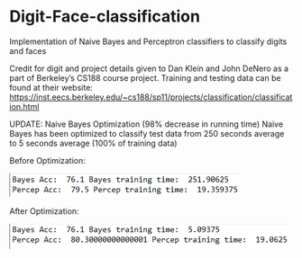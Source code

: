 # Digit-Face-classification
Implementation of Naive Bayes and Perceptron classifiers to classify digits and faces

Credit for digit and project details given to Dan Klein and John DeNero as a part of Berkeley’s CS188 course project.
Training and testing data can be found at their website:
https://inst.eecs.berkeley.edu/~cs188/sp11/projects/classification/classification.html


UPDATE: Naive Bayes Optimization (98% decrease in running time)
  Naive Bayes has been optimized to classify test data from 250 seconds average to 5 seconds average (100% of training data)
  
  Before Optimization:
  
  ![alt text](https://github.com/acheng416/Digit-classification/blob/master/BeforeOptimization.png) 
  
  After Optimization:
  
  ![alt text](https://github.com/acheng416/Digit-classification/blob/master/AfterOptimization.png) 
